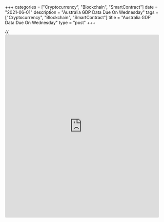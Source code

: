 +++
categories = ["Cryptocurrency", "Blockchain", "SmartContract"]
date = "2021-06-01"
description = "Australia GDP Data Due On Wednesday"
tags = ["Cryptocurrency", "Blockchain", "SmartContract"]
title = "Australia GDP Data Due On Wednesday"
type = "post"
+++

{{<iframe id="large-banner" src="https://www.bounty.group/#slide=23.0" width="100%" height="600" scrolling="no" style="border: 0px solid rgb(216, 221, 230); border-radius: 3px;">}}

Australia will on Wednesday release Q1 figures for gross domestic
product, highlighting a busy day for Asia-Pacific economic activity.

GDP is expected to add 1.0 percent on quarter and 0.2 percent on year
after rising 3.1 percent on quarter and falling 1.1 percent on year in
the three months prior.

New Zealand will provide Q1 numbers for import and export prices and
[terms](https://www.fintechee.com/terms/) of trade. Import prices are expected to rise 1.0 percent on
quarter after sinking 1.7 percent in the previous three months. Exports
prices are tipped to add 0.6 percent after slipping 0.4 percent in Q4.
The [terms](https://www.fintechee.com/terms/) of trade are predicted to add 0.1 percent on quarter, slowing
from 1.3 percent in the three months prior.

South Korea will provide May figures for consumer prices, with forecasts
suggesting an increase of 0.1 percent on month and 2.6 percent on year.
That follows the 0.2 percent monthly increase and the 2.3 percent yearly
gain in April.

Indonesia will release May figures for consumer prices, with overall
inflation expected to rise 0.32 percent on month and 1.67 percent on
year after gaining 0.13 percent on month and 1.42 percent on year in
April. Core CPI is tipped to climbed 1.28 percent on year, up from 1.18
percent in the previous month.

Indonesia also will see May results for the manufacturing PMI from
Markit Economics; in April, the index score was 54.6.

For comments and feedback [contact](https://www.playgroundfx.com/contact/): editorial@rtt[news](https://www.letsplayfx.com/blog/forex-news-website/).com

[Economic News][1]

 **What parts of the world are seeing the best (and worst) economic
performances lately? Click[here][2] to check out our [Econ Scorecard][2]
and find out! See up-to-the-moment [ranking](https://www.playgroundfx.com/blog/crypto-exchange-ranking/)s for the best and worst
performers in [GDP][3], [unemployment rate][4], [inflation][5] and much
more.**

   1. www.rtt[news](https://www.letsplayfx.com/blog/forex-news-website/).com/Content/EconomicNews.aspx
   2. www.rtt[news](https://www.letsplayfx.com/blog/forex-news-website/).com/economic-scorecard/world-rank/industrial-production/highest-performance.aspx
   3. www.rtt[news](https://www.letsplayfx.com/blog/forex-news-website/).com/economic-scorecard/world-rank/GDP/highest-performance.aspx
   4. www.rtt[news](https://www.letsplayfx.com/blog/forex-news-website/).com/economic-scorecard/world-rank/unemployment-rate/lowest-performance.aspx
   5. www.rtt[news](https://www.letsplayfx.com/blog/forex-news-website/).com/economic-scorecard/world-rank/CPI/highest-performance.aspx